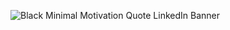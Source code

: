
![Black Minimal Motivation Quote LinkedIn Banner](https://github.com/user-attachments/assets/7b3cec51-c7eb-489b-bf21-4f79ee3d3e46)
